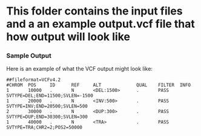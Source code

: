 # This folder contains the input files and a an example output.vcf file that how output will look like

### Sample Output

Here is an example of what the VCF output might look like:

```
##fileformat=VCFv4.2
#CHROM  POS     ID      REF     ALT             QUAL    FILTER  INFO
1       10000   .       N       <DEL:1500>      .       PASS    SVTYPE=DEL;END=11500;SVLEN=-1500
1       20000   .       N       <INV:500>       .       PASS    SVTYPE=INV;END=20500;SVLEN=500
2       30000   .       N       <DUP:300>       .       PASS    SVTYPE=DUP;END=30300;SVLEN=300
1       40000   .       N       <TRA>           .       PASS    SVTYPE=TRA;CHR2=2;POS2=50000